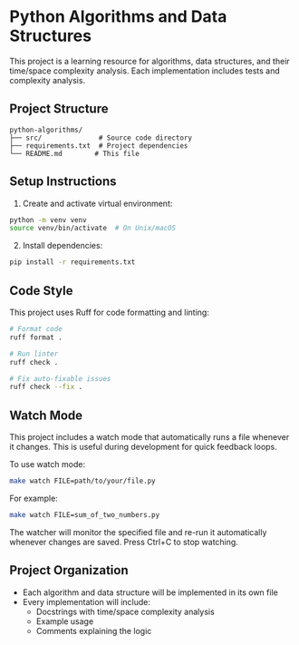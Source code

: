 # Python Algorithms and Data Structures

This project is a learning resource for algorithms, data structures, and their time/space complexity analysis. Each implementation includes tests and complexity analysis.

## Project Structure

```
python-algorithms/
├── src/              # Source code directory
├── requirements.txt  # Project dependencies
└── README.md        # This file
```

## Setup Instructions

1. Create and activate virtual environment:

```bash
python -m venv venv
source venv/bin/activate  # On Unix/macOS
```

2. Install dependencies:

```bash
pip install -r requirements.txt
```

## Code Style

This project uses Ruff for code formatting and linting:

```bash
# Format code
ruff format .

# Run linter
ruff check .

# Fix auto-fixable issues
ruff check --fix .
```

## Watch Mode

This project includes a watch mode that automatically runs a file whenever it changes. This is useful during development for quick feedback loops.

To use watch mode:

```bash
make watch FILE=path/to/your/file.py
```

For example:

```bash
make watch FILE=sum_of_two_numbers.py
```

The watcher will monitor the specified file and re-run it automatically whenever changes are saved. Press Ctrl+C to stop watching.

## Project Organization

- Each algorithm and data structure will be implemented in its own file
- Every implementation will include:
  - Docstrings with time/space complexity analysis
  - Example usage
  - Comments explaining the logic
